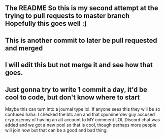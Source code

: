 The README 
So this is my second attempt at the trying to pull requests to master branch 
Hopefully this goes well :)
---------------------------
This is another commit to later be pull requested and merged
---------------------------
I will edit this but not merge it and see how that goes. 
---------------------------
Just gonna try to write 1 commit a day, it'd be cool to code, but don't know where to start
---------------------------
Maybe this can turn into a journal type lol. If anyone sees this they will be so confused haha. 
I checked the btc ann and that cpuminerdev guy accused cryptozenny of having an alt account to MY comment LOL 
Discord chat was added and we got a new pool so that is cool, though perhaps more people will join now but that can be a good and bad thing. 
